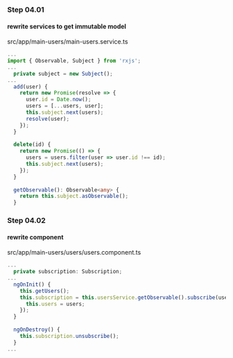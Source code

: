 ### Step 04.01

#### rewrite services to get immutable model
src/app/main-users/main-users.service.ts
```ts
...
import { Observable, Subject } from 'rxjs';
...
  private subject = new Subject();
...
  add(user) {
    return new Promise(resolve => {
      user.id = Date.now();
      users = [...users, user];
      this.subject.next(users);
      resolve(user);
    });
  }
  
  delete(id) {
    return new Promise(() => {
      users = users.filter(user => user.id !== id);
      this.subject.next(users);
    });
  }
  
  getObservable(): Observable<any> {
    return this.subject.asObservable();
  }
```

### Step 04.02

#### rewrite component
src/app/main-users/users/users.component.ts
```ts
...
  private subscription: Subscription;
...
  ngOnInit() {
    this.getUsers();
    this.subscription = this.usersService.getObservable().subscribe(users => {
      this.users = users;
    });
  }
  
  ngOnDestroy() {
    this.subscription.unsubscribe();
  }
...
```
